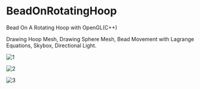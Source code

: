 # BeadOnRotatingHoop
Bead On A Rotating Hoop with OpenGL(C++)

Drawing Hoop Mesh, Drawing Sphere Mesh, Bead Movement with Lagrange Equations, Skybox, Directional Light.

![1](https://github.com/EnesSahin4120/BeadOnRotatingHoop/assets/65425355/081e53f0-46d0-48b1-a1a5-0b3557a3e3a9)

![2](https://github.com/EnesSahin4120/BeadOnRotatingHoop/assets/65425355/bd130cda-2109-4a1f-8db5-40abbf3e2c31)

![3](https://github.com/EnesSahin4120/BeadOnRotatingHoop/assets/65425355/185ae9be-9fca-4bda-a7d9-f05090f5a802)
